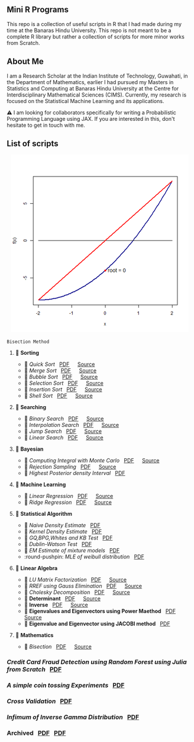 ## Mini R Programs

This repo is a collection of useful scripts in R that I had made during my time at the Banaras Hindu University. This repo is not meant to be a complete R library but rather a collection of scripts for more minor works from Scratch.

## About Me

I am a Research Scholar at the Indian Institute of Technology, Guwahati, in the 
Department of Mathematics, earlier I had pursued my Masters in Statistics and 
Computing at Banaras Hindu University at the Centre for Interdisciplinary 
Mathematical Sciences (CIMS). Currently, my research is focused on the 
Statistical Machine Learning and its applications.  

:warning: I am looking for collaborators specifically for writing a Probabilistic 
Programming Language using JAX. If you are interested in this, don't hesitate to get in touch with me. 


## List of scripts

<p align="center">
    <img src="bisection.gif" alt="Bisection Method">
    
    Bisection Method
</p>




1. :pushpin: **Sorting**  
   - :round_pushpin: *Quick Sort*  &nbsp; [PDF](Sorting/QuickSort/quicksort.pdf)  &emsp; [Source](Sorting/QuickSort/quicksort.R)  
   - :round_pushpin: *Merge Sort*  &nbsp; [PDF](Sorting/Merge%20Sort/mergesort.pdf)  &emsp; [Source](Sorting/Merge%20Sort/mergesort.R)
    - :round_pushpin: *Bubble Sort*  &nbsp; [PDF](Sorting/Bubble%20Sort/bubblesort.pdf)  &emsp; [Source](Sorting/Bubble%20Sort/bubblesort.R)
    - :round_pushpin: *Selection Sort*  &nbsp; [PDF](Sorting/Selection%20Sort/selectionsort.pdf)  &emsp; [Source](Sorting/Selection%20Sort/selectionsort.R)
    - :round_pushpin: *Insertion Sort*  &nbsp; [PDF](Sorting/Insertion%20Sort/insertionsort.pdf)  &emsp; [Source](Sorting/Insertion%20Sort/insertionsort.R)
    - :round_pushpin: *Shell Sort*  &nbsp; [PDF](Sorting/Shell%20Sort/shellsort.pdf)  &emsp; [Source](Sorting/Shell%20Sort/shellsort.R)
2. :pushpin: **Searching**  
   - :round_pushpin: *Binary Search*  &nbsp; [PDF](Searching/BinarySearch/binarysearch.pdf)  &emsp; [Source](Searching/BinarySearch/binarysearch.R)
   - :round_pushpin: *Interpolation Search*  &nbsp; [PDF](Searching/InterpolationSearch/interpolationsearch.pdf)  &emsp; [Source](Searching/InterpolationSearch/interpolationsearch.R)
   - :round_pushpin: *Jump Search*  &nbsp; [PDF](Searching/JumpSearch/jumpsearch.pdf)  &emsp; [Source](Searching/JumpSearch/jumpsearch.R)
   - :round_pushpin: *Linear Search*  &nbsp; [PDF](Searching/LinearSearch/linearsearch.pdf)  &emsp; [Source](Searching/LinearSearch/linearsearch.R)

7. :pushpin: **Bayesian**
    - :round_pushpin: *Computing Integral with Monte Carlo*  &nbsp; [PDF](Bayesian/MonteCarlo/montecarlo.pdf)  &emsp; [Source](Bayesian/MonteCarlo/montecarlo.Rmd)
    - :round_pushpin: *Rejection Sampling* &nbsp; [PDF](Bayesian/RejectionSampling/rejectionsampling.pdf)  &emsp; [Source](Bayesian/RejectionSampling/rejectionsampling.Rmd)
    - :round_pushpin: *Highest Posterior density Interval*  &nbsp; [PDF](Bayesian/HighestPosteriorDensityInterval/highestposteriordensityinterval.pdf)  

5. :pushpin: **Machine Learning**
    - :round_pushpin: *Linear Regression*  &nbsp; [PDF](Machine%20Learning/Regression/Linear%20Regression/linearregression.pdf) &emsp; [Source](Machine%20Learning/Regression/Linear%20Regression/linearregression.R)
    - :round_pushpin: *Ridge Regression*  &nbsp; [PDF](Machine%20Learning/Regression/Ridge%20Regression/ridgeregression.pdf) &emsp; [Source](Machine%20Learning/Regression/Ridge%20Regression/ridgeregression.R)


8. :pushpin: **Statistical Algorithm**
    - :round_pushpin: *Naive Density Estimate*  &nbsp; [PDF](Statistics\naive.pdf)
    - :round_pushpin: *Kernel Density Estimate*  &nbsp; [PDF](Statistics\kernel.pdf)
    - :round_pushpin: *GQ,BPG,Whites and KB Test*  &nbsp; [PDF](Statistics\gq.pdf)
    - :round_pushpin: *Dublin-Watson Test* &nbsp; [PDF](Statistics\dublin.pdf)
    - :round_pushpin: *EM Estimate of mixture models*  &nbsp; [PDF](Statistics\mixture.pdf)
    - :round-pushpin: *MLE of weibull distribution*  &nbsp; [PDF](Statistics\weibull.pdf)


10. :pushpin: **Linear Algebra**
    - :round_pushpin: *LU Matrix Factorization*  &nbsp; [PDF](Linear%20Algebra/LU/lu.pdf)  &emsp; [Source](LinearAlgebra/LU/lu.R)
    - :round_pushpin: *RREF using Gauss Elimination*  &nbsp; [PDF](Linear%20Algebra/RREF/RREF.pdf)  &emsp; [Source](LinearAlgebra/RREF/RREF.R)
    - :round_pushpin: *Cholesky Decomposition*  &nbsp; [PDF](Linear%20Algebra/Cholesky/cholesky.pdf)  &emsp; [Source](LinearAlgebra/Cholesky/cholesky.R)
    - :round_pushpin: **Determinant** &nbsp; [PDF](Linear%20Algebra/Determinant/determinant.pdf)  &emsp; [Source](Linear%20Algebra/Determinant/determinant.R)
    - :round_pushpin: **Inverse** &nbsp; [PDF](Linear%20Algebra/Inverse/inverse.pdf)  &emsp; [Source](Linear%20Algebra/Inverse/inverse.R)
    - :round_pushpin: **Eigenvalues and Eigenvectors using Power Maethod** &nbsp; [PDF](Linear%20Algebra/Eigenvalues%20and%20Eigenvectors/powermethod.pdf)  &emsp; [Source](Linear%20Algebra/Eigenvalues%20and%20Eigenvectors/powermethod.R)
    - :round_pushpin: **Eigenvalue and Eigenvector using JACOBI method** &nbsp; [PDF](Linear%20Algebra/Eigenvalues%20and%20Eigenvectors/jacobimethod.pdf)  

11. :pushpin: **Mathematics**
    - :round_pushpin: *Bisection*  &nbsp; [PDF](Mathematics/bisection.pdf)  &emsp; [Source](Mathematics/bisection.R)
    

### *Credit Card Fraud Detection using Random Forest using Julia from Scratch*  &nbsp; [PDF](Credit%20Card%20Fraud%20Detection%20Using%20Random%20Forest.pdf)

### *A simple coin tossing Experiments*  &nbsp; [PDF](coin.pdf)  

### *Cross Validation* &nbsp; [PDF](cv.pdf) 

### *Infimum of Inverse Gamma Distribution*  &nbsp; [PDF](inversegamma.pdf)  

### **Archived** &nbsp; [PDF](archieve.pdf) &nbsp; [PDF](archieve2.pdf)
